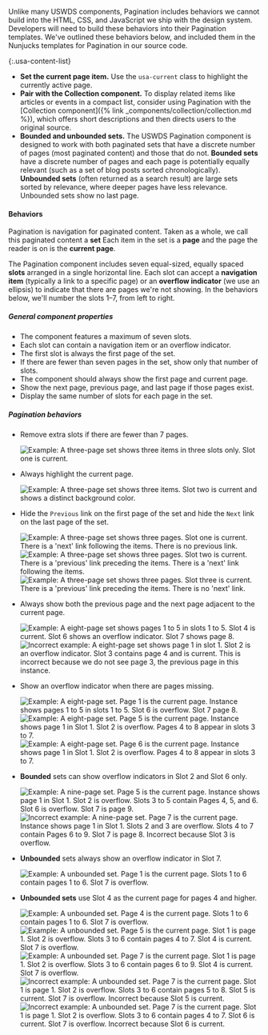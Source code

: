 Unlike many USWDS components, Pagination includes behaviors we cannot build into the HTML, CSS, and JavaScript we ship with the design system. Developers will need to build these behaviors into their Pagination templates. We've outlined these behaviors below, and included them in the Nunjucks templates for Pagination in our source code.

{:.usa-content-list}
- **Set the current page item.** Use the `usa-current` class to highlight the currently active page.
- **Pair with the Collection component.** To display related items like articles or events in a compact list, consider using Pagination with the [Collection component]({% link _components/collection/collection.md %}), which offers short descriptions and then directs users to the original source.
- **Bounded and unbounded sets.** The USWDS Pagination component is designed to work with both paginated sets that have a discrete number of pages (most paginated content) and those that do not. **Bounded sets** have a discrete number of pages and each page is potentially equally relevant (such as a set of blog posts sorted chronologically). **Unbounded sets** (often returned as a search result) are large sets sorted by relevance, where deeper pages have less relevance. Unbounded sets show no last page.

#### Behaviors
<div class="measure-5">
  <p>Pagination is navigation for paginated content. Taken as a whole, we call this paginated content a <strong>set</strong> Each item in the set is a <strong>page</strong> and the page the reader is on is the <strong>current page</strong>.</p>

  <p>The Pagination component includes seven equal-sized, equally spaced <strong>slots</strong> arranged in a single horizontal line.  Each slot can accept a <strong>navigation item</strong> (typically a link to a specific page) or an <strong>overflow indicator</strong> (we use an ellipsis) to indicate that there are pages we're not showing. In the behaviors below, we'll number the slots 1–7, from left to right.</p>
</div>

<h5>General component properties</h5>

<ul>
  <li>The component features a maximum of seven slots.</li>
  <li>Each slot can contain a navigation item or an overflow indicator.</li>
  <li>The first slot is always the first page of the set.</li>
  <li>If there are fewer than seven pages in the set, show only that number of slots.</li>
  <li>The component should always show the first page and current page.</li>
  <li>Show the next page, previous page, and last page if those pages exist.</li>
  <li>Display the same number of slots for each page in the set.</li>
</ul>

<h5>Pagination behaviors</h5>

<ul class="pagination-behaviors">
  <li class="pagination-behaviors--item">
    <p class="pagination-behaviors--guidance">
      Remove extra slots if there are fewer than 7 pages.
    </p>
    <div class="pagination-behaviors--examples">
      <img
        src="{{ site.baseurl }}/assets/img/components/pagination/pagination-behaviors-01-extra-slots.png"
        alt="Example: A three-page set shows three items in three slots only. Slot one is current."
        class="pagination-behaviors--example" />
    </div>
  </li>
  <li class="pagination-behaviors--item">
    <p class="pagination-behaviors--guidance">
      Always highlight the current page.
    </p>
    <div class="pagination-behaviors--examples">
      <img
        src="{{ site.baseurl }}/assets/img/components/pagination/pagination-behaviors-02-current-page.png"
        alt="Example: A three-page set shows three items. Slot two is current and shows a distinct background color."
        class="pagination-behaviors--example" />
    </div>
  </li>
  <li class="pagination-behaviors--item">
    <p class="pagination-behaviors--guidance">
      Hide the <code>Previous</code> link on the first page of the set and hide the <code>Next</code> link on the last page of the set.
    </p>
    <div class="pagination-behaviors--examples">
      <img
        src="{{ site.baseurl }}/assets/img/components/pagination/pagination-behaviors-03a-prev-next.png"
        alt="Example: A three-page set shows three pages. Slot one is current. There is a 'next' link following the items. There is no previous link."
        class="pagination-behaviors--example" />
      <img
        src="{{ site.baseurl }}/assets/img/components/pagination/pagination-behaviors-03b-prev-next.png"
        alt="Example: A three-page set shows three pages. Slot two is current. There is a 'previous' link preceding the items. There is a 'next' link following the items."
        class="pagination-behaviors--example" />
      <img
        src="{{ site.baseurl }}/assets/img/components/pagination/pagination-behaviors-03c-prev-next.png"
        alt="Example: A three-page set shows three pages. Slot three is current. There is a 'previous' link preceding the items. There is no 'next' link."
        class="pagination-behaviors--example" />
    </div>
  </li>
  <li class="pagination-behaviors--item">
    <p class="pagination-behaviors--guidance">
      Always show both the previous page and the next page adjacent to the current page.
    </p>
    <div class="pagination-behaviors--examples">
      <img
        src="{{ site.baseurl }}/assets/img/components/pagination/pagination-behaviors-4a.png"
        alt="Example: A eight-page set shows pages 1 to 5 in slots 1 to 5. Slot 4 is current. Slot 6 shows an overflow indicator. Slot 7 shows page 8."
        class="pagination-behaviors--example" />
      <img
        src="{{ site.baseurl }}/assets/img/components/pagination/pagination-behaviors-4b.png"
        alt="Incorrect example: A eight-page set shows page 1 in slot 1. Slot 2 is an overflow indicator. Slot 3 contains page 4 and is current. This is incorrect because we do not see page 3, the previous page in this instance."
        class="pagination-behaviors--example" />
    </div>
  </li>
  <li class="pagination-behaviors--item">
    <p class="pagination-behaviors--guidance">
      Show an overflow indicator when there are pages missing.
    </p>
    <div class="pagination-behaviors--examples">
      <img
        src="{{ site.baseurl }}/assets/img/components/pagination/pagination-behaviors-5a.png"
        alt="Example: A eight-page set. Page 1 is the current page. Instance shows pages 1 to 5 in slots 1 to 5. Slot 6 is overflow. Slot 7 page 8."
        class="pagination-behaviors--example" />
      <img
        src="{{ site.baseurl }}/assets/img/components/pagination/pagination-behaviors-5b.png"
        alt="Example: A eight-page set. Page 5 is the current page. Instance shows page 1 in Slot 1. Slot 2 is overflow. Pages 4 to 8 appear in slots 3 to 7."
        class="pagination-behaviors--example" />
      <img
        src="{{ site.baseurl }}/assets/img/components/pagination/pagination-behaviors-5c.png"
        alt="Example: A eight-page set. Page 6 is the current page. Instance shows page 1 in Slot 1. Slot 2 is overflow. Pages 4 to 8 appear in slots 3 to 7."
        class="pagination-behaviors--example" />
    </div>
  </li>
  <li class="pagination-behaviors--item">
    <p class="pagination-behaviors--guidance">
      <strong>Bounded</strong> sets can show overflow indicators in Slot 2 and Slot 6 only.
    </p>
    <div class="pagination-behaviors--examples">
      <img
        src="{{ site.baseurl }}/assets/img/components/pagination/pagination-behaviors-6a.png"
        alt="Example: A nine-page set. Page 5 is the current page. Instance shows page 1 in Slot 1. Slot 2 is overflow. Slots 3 to 5 contain Pages 4, 5, and 6. Slot 6 is overflow. Slot 7 is page 9."
        class="pagination-behaviors--example" />
      <img
        src="{{ site.baseurl }}/assets/img/components/pagination/pagination-behaviors-6b.png"
        alt="Incorrect example: A nine-page set. Page 7 is the current page. Instance shows page 1 in Slot 1. Slots 2 and 3 are overflow. Slots 4 to 7 contain Pages 6 to 9. Slot 7 is page 8. Incorrect because Slot 3 is overflow."
        class="pagination-behaviors--example" />
    </div>
  </li>
  <li class="pagination-behaviors--item">
    <p class="pagination-behaviors--guidance">
      <strong>Unbounded</strong> sets always show an overflow indicator in Slot 7.
    </p>
    <div class="pagination-behaviors--examples">
      <img
        src="{{ site.baseurl }}/assets/img/components/pagination/pagination-behaviors-7.png"
        alt="Example: A unbounded set. Page 1 is the current page. Slots 1 to 6 contain pages 1 to 6. Slot 7 is overflow."
        class="pagination-behaviors--example" />
    </div>
  </li>
  <li class="pagination-behaviors--item">
    <p class="pagination-behaviors--guidance">
      <strong>Unbounded sets</strong> use Slot 4 as the current page for pages 4 and higher.
    </p>
    <div class="pagination-behaviors--examples">
      <img
        src="{{ site.baseurl }}/assets/img/components/pagination/pagination-behaviors-8a.png"
        alt="Example: A unbounded set. Page 4 is the current page. Slots 1 to 6 contain pages 1 to 6. Slot 7 is overflow."
        class="pagination-behaviors--example" />
      <img
        src="{{ site.baseurl }}/assets/img/components/pagination/pagination-behaviors-8b.png"
        alt="Example: A unbounded set. Page 5 is the current page. Slot 1 is page 1. Slot 2 is overflow. Slots 3 to 6 contain pages 4 to 7. Slot 4 is current. Slot 7 is overflow."
        class="pagination-behaviors--example" />
      <img
        src="{{ site.baseurl }}/assets/img/components/pagination/pagination-behaviors-8c.png"
        alt="Example: A unbounded set. Page 7 is the current page. Slot 1 is page 1. Slot 2 is overflow. Slots 3 to 6 contain pages 6 to 9. Slot 4 is current. Slot 7 is overflow."
        class="pagination-behaviors--example" />
      <img
        src="{{ site.baseurl }}/assets/img/components/pagination/pagination-behaviors-8d.png"
        alt="Incorrect example: A unbounded set. Page 7 is the current page. Slot 1 is page 1. Slot 2 is overflow. Slots 3 to 6 contain pages 5 to 8. Slot 5 is current. Slot 7 is overflow. Incorrect because Slot 5 is current."
        class="pagination-behaviors--example" />
      <img
        src="{{ site.baseurl }}/assets/img/components/pagination/pagination-behaviors-8e.png"
        alt="Incorrect example: A unbounded set. Page 7 is the current page. Slot 1 is page 1. Slot 2 is overflow. Slots 3 to 6 contain pages 4 to 7. Slot 6 is current. Slot 7 is overflow. Incorrect because Slot 6 is current."
        class="pagination-behaviors--example" />
    </div>
  </li>
</ul>
